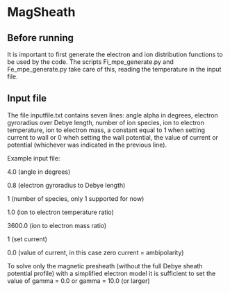 # MagSheath
## Before running
It is important to first generate the electron and ion distribution functions to be used by the code.
The scripts Fi_mpe_generate.py and Fe_mpe_generate.py take care of this, reading the temperature in the input file.

## Input file
The file inputfile.txt contains seven lines: angle alpha in degrees, electron gyroradius over Debye length, number of ion species, ion to electron temperature, ion to electron mass, a constant equal to 1 when setting current to wall or 0 wheh setting the wall potential, the value of current or potential (whichever was indicated in the previous line).

Example input file:

4.0 (angle in degrees)

0.8 (electron gyroradius to Debye length)

1 (number of species, only 1 supported for now)

1.0 (ion to electron temperature ratio)

3600.0 (ion to electron mass ratio)

1 (set current)

0.0 (value of current, in this case zero current = ambipolarity)

To solve only the magnetic presheath (without the full Debye sheath potential profile) with a simplified electron model it is sufficient to set the value of gamma = 0.0 or gamma = 10.0 (or larger)
